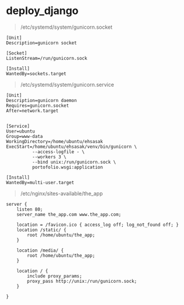 # deploy_django
> /etc/systemd/system/gunicorn.socket
```
[Unit]
Description=gunicorn socket

[Socket]
ListenStream=/run/gunicorn.sock

[Install]
WantedBy=sockets.target
```

> /etc/systemd/system/gunicorn.service
```
[Unit]
Description=gunicorn daemon
Requires=gunicorn.socket
After=network.target


[Service]
User=ubuntu
Group=www-data
WorkingDirectory=/home/ubuntu/ehsasak
ExecStart=/home/ubuntu/ehsasak/venv/bin/gunicorn \
          --access-logfile - \
          --workers 3 \
          --bind unix:/run/gunicorn.sock \
          portofolio.wsgi:application

[Install]
WantedBy=multi-user.target
```

> /etc/nginx/sites-available/the_app

```
server {
    listen 80;
    server_name the_app.com www.the_app.com;

    location = /favicon.ico { access_log off; log_not_found off; }
    location /static/ {
        root /home/ubuntu/the_app;
    }

    location /media/ {
        root /home/ubuntu/the_app;
    }

    location / {
        include proxy_params;
        proxy_pass http://unix:/run/gunicorn.sock;
    }

}

```
